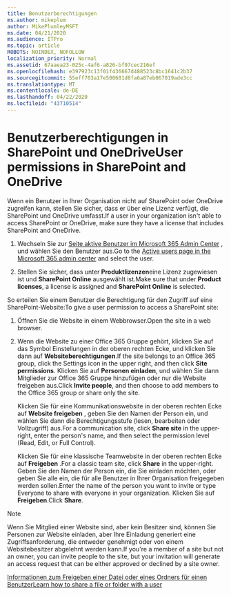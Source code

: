 ```yaml
---
title: Benutzerberechtigungen
ms.author: mikeplum
author: MikePlumleyMSFT
ms.date: 04/21/2020
ms.audience: ITPro
ms.topic: article
ROBOTS: NOINDEX, NOFOLLOW
localization_priority: Normal
ms.assetid: 67aaea23-025c-4af6-a826-bf97cec216ef
ms.openlocfilehash: e397923c13f01f436667d488523c8bc1641c2b37
ms.sourcegitcommit: 55eff703a17e500681d8fa6a87eb067019ade3cc
ms.translationtype: MT
ms.contentlocale: de-DE
ms.lasthandoff: 04/22/2020
ms.locfileid: "43710514"
---
```

# <a name="user-permissions-in-sharepoint-and-onedrive"></a><span data-ttu-id="9076c-102">Benutzerberechtigungen in SharePoint und OneDrive</span><span class="sxs-lookup"><span data-stu-id="9076c-102">User permissions in SharePoint and OneDrive</span></span>

<span data-ttu-id="9076c-103">Wenn ein Benutzer in Ihrer Organisation nicht auf SharePoint oder OneDrive zugreifen kann, stellen Sie sicher, dass er über eine Lizenz verfügt, die SharePoint und OneDrive umfasst.</span><span class="sxs-lookup"><span data-stu-id="9076c-103">If a user in your organization isn't able to access SharePoint or OneDrive, make sure they have a license that includes SharePoint and OneDrive.</span></span> 
  
1. <span data-ttu-id="9076c-104">Wechseln Sie zur [Seite aktive Benutzer im Microsoft 365 Admin Center](https://portal.office.com/adminportal/home#/users) , und wählen Sie den Benutzer aus.</span><span class="sxs-lookup"><span data-stu-id="9076c-104">Go to the [Active users page in the Microsoft 365 admin center](https://portal.office.com/adminportal/home#/users) and select the user.</span></span> 
    
2. <span data-ttu-id="9076c-105">Stellen Sie sicher, dass unter **Produktlizenzen**eine Lizenz zugewiesen ist und **SharePoint Online** ausgewählt ist.</span><span class="sxs-lookup"><span data-stu-id="9076c-105">Make sure that under **Product licenses**, a license is assigned and **SharePoint Online** is selected.</span></span> 
    
 <span data-ttu-id="9076c-106">So erteilen Sie einem Benutzer die Berechtigung für den Zugriff auf eine SharePoint-Website:</span><span class="sxs-lookup"><span data-stu-id="9076c-106">To give a user permission to access a SharePoint site:</span></span> 
  
1. <span data-ttu-id="9076c-107">Öffnen Sie die Website in einem Webbrowser.</span><span class="sxs-lookup"><span data-stu-id="9076c-107">Open the site in a web browser.</span></span>
    
2. <span data-ttu-id="9076c-108">Wenn die Website zu einer Office 365 Gruppe gehört, klicken Sie auf das Symbol Einstellungen in der oberen rechten Ecke, und klicken Sie dann auf **Websiteberechtigungen**.</span><span class="sxs-lookup"><span data-stu-id="9076c-108">If the site belongs to an Office 365 group, click the Settings icon in the upper right, and then click **Site permissions**.</span></span> <span data-ttu-id="9076c-109">Klicken Sie auf **Personen einladen**, und wählen Sie dann Mitglieder zur Office 365 Gruppe hinzufügen oder nur die Website freigeben aus.</span><span class="sxs-lookup"><span data-stu-id="9076c-109">Click **Invite people**, and then choose to add members to the Office 365 group or share only the site.</span></span> 
    
    <span data-ttu-id="9076c-110">Klicken Sie für eine Kommunikationswebsite in der oberen rechten Ecke auf **Website freigeben** , geben Sie den Namen der Person ein, und wählen Sie dann die Berechtigungsstufe (lesen, bearbeiten oder Vollzugriff) aus.</span><span class="sxs-lookup"><span data-stu-id="9076c-110">For a communication site, click **Share site** in the upper-right, enter the person's name, and then select the permission level (Read, Edit, or Full Control).</span></span> 
    
    <span data-ttu-id="9076c-111">Klicken Sie für eine klassische Teamwebsite in der oberen rechten Ecke auf **Freigeben** .</span><span class="sxs-lookup"><span data-stu-id="9076c-111">For a classic team site, click **Share** in the upper-right.</span></span> <span data-ttu-id="9076c-112">Geben Sie den Namen der Person ein, die Sie einladen möchten, oder geben Sie alle ein, die für alle Benutzer in Ihrer Organisation freigegeben werden sollen.</span><span class="sxs-lookup"><span data-stu-id="9076c-112">Enter the name of the person you want to invite or type Everyone to share with everyone in your organization.</span></span> <span data-ttu-id="9076c-113">Klicken Sie auf **Freigeben**.</span><span class="sxs-lookup"><span data-stu-id="9076c-113">Click **Share**.</span></span>
    
> [!NOTE]
> <span data-ttu-id="9076c-114">Wenn Sie Mitglied einer Website sind, aber kein Besitzer sind, können Sie Personen zur Website einladen, aber Ihre Einladung generiert eine Zugriffsanforderung, die entweder genehmigt oder von einem Websitebesitzer abgelehnt werden kann.</span><span class="sxs-lookup"><span data-stu-id="9076c-114">If you're a member of a site but not an owner, you can invite people to the site, but your invitation will generate an access request that can be either approved or declined by a site owner.</span></span> 
  
[<span data-ttu-id="9076c-115">Informationen zum Freigeben einer Datei oder eines Ordners für einen Benutzer</span><span class="sxs-lookup"><span data-stu-id="9076c-115">Learn how to share a file or folder with a user</span></span>](https://go.microsoft.com/fwlink/?linkid=533408)
  

